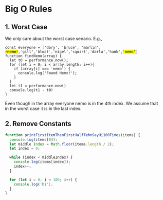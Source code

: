 # Big O Rules

## 1. Worst Case

We only care about the worst case senario. E.g.,

<pre><code class="language-javascript">const everyone = ['dory', 'bruce', 'marlin', <mark><s>'nemo'</s></mark>,'gill','bloat','nigel','squirt','darla','hank',<mark>'nemo'</mark>]
function findNemo(array) {
  let t0 = performance.now();
  for (let i = 0; i < array.length; i++){
    if (array[i] === 'nemo') {
      console.log('Found Nemo!');
    }
  }
  let t1 = performance.now()
  console.log(t1 - t0)
}
</code></pre>

Even though in the array everyone nemo is in the _4th_ index. We assume that in the worst case it is in the last index.

## 2. Remove Constants

```js
function printFirstItemThenFirstHalfTehnSayHi100Times(items) {
  console.log(items[0]);
  let middle Index = Math.floor(items.length / 2);
  let index = 0;

  while (index < middleIndex) {
    console.log(items[index]);
    index++;
  }

  for (let i = 0; i < 100; i++) {
    console.log('hi');
  }
}
```
